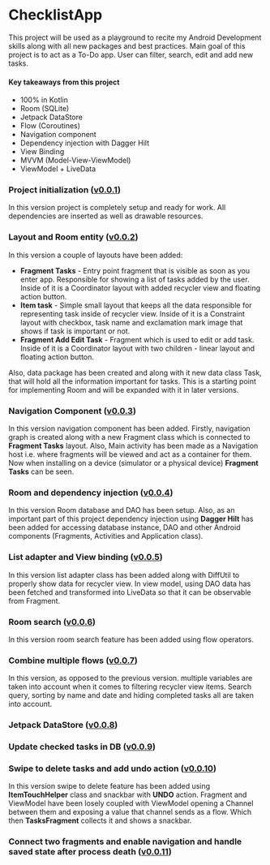 # ChecklistApp

This project will be used as a playground to recite my Android Development skills along with all new packages and best practices. Main goal of this project is to act as a To-Do app. User can filter, search, edit and add new tasks.

#### Key takeaways from this project

* 100% in Kotlin
* Room (SQLite)
* Jetpack DataStore
* Flow (Coroutines)
* Navigation component
* Dependency injection with Dagger Hilt
* View Binding
* MVVM (Model-View-ViewModel)
* ViewModel + LiveData

### Project initialization ([v0.0.1](https://github.com/ivevasiljevic/ChecklistApp/releases/tag/v0.0.1))

In this version project is completely setup and ready for work. All dependencies are inserted as well as drawable resources.

### Layout and Room entity ([v0.0.2](https://github.com/ivevasiljevic/ChecklistApp/releases/tag/v0.0.2))

In this version a couple of layouts have been added:

* **Fragment Tasks** - Entry point fragment that is visible as soon as you enter app. Responsible for showing a list of tasks added by the user. Inside of it is a Coordinator layout with added recycler view and floating action button.
* **Item task** - Simple small layout that keeps all the data responsible for representing task inside of recycler view. Inside of it is a Constraint layout with checkbox, task name and exclamation mark image that shows if task is important or not. 
* **Fragment Add Edit Task** -  Fragment which is used to edit or add task. Inside of it is a Coordinator layout with two children - linear layout and floating action button.

Also, data package has been created and along with it new data class Task, that will hold all the information important for tasks. This is a starting point for implementing Room and will be expanded with it in later versions.

### Navigation Component ([v0.0.3](https://github.com/ivevasiljevic/ChecklistApp/releases/tag/v0.0.3))

In this version navigation component has been added. Firstly, navigation graph is created along with a new Fragment class which is connected to **Fragment Tasks** layout. Also, Main activity has been made as a Navigation host i.e. where fragments will be viewed and act as a container for them. Now when installing on a device (simulator or a physical device) **Fragment Tasks** can be seen.

### Room and dependency injection ([v0.0.4](https://github.com/ivevasiljevic/ChecklistApp/releases/tag/v0.0.4))

In this version Room database and DAO has been setup. Also, as an important part of this project dependency injection using **Dagger Hilt** has been added for accessing database instance, DAO and other Android components (Fragments, Activities and Application class).

### List adapter and View binding ([v0.0.5](https://github.com/ivevasiljevic/ChecklistApp/releases/tag/v0.0.5))

In this version list adapter class has been added along with DiffUtil to properly show data for recycler view. In view model, using DAO data has been fetched and transformed into LiveData so that it can be observable from Fragment. 

### Room search ([v0.0.6](https://github.com/ivevasiljevic/ChecklistApp/releases/tag/v0.0.6))

In this version room search feature has been added using flow operators.

### Combine multiple flows ([v0.0.7](https://github.com/ivevasiljevic/ChecklistApp/releases/tag/v0.0.7))

In this version, as opposed to the previous version. multiple variables are taken into account when it comes to filtering recycler view items. Search query, sorting by name and date and hiding completed tasks all are taken into account.

### Jetpack DataStore ([v0.0.8](https://github.com/ivevasiljevic/ChecklistApp/releases/tag/v0.0.8))

### Update checked tasks in DB ([v0.0.9](https://github.com/ivevasiljevic/ChecklistApp/releases/tag/v0.0.9))

### Swipe to delete tasks and add undo action ([v0.0.10](https://github.com/ivevasiljevic/ChecklistApp/releases/tag/v0.0.10))

In this version swipe to delete feature has been added using **ItemTouchHelper** class and snackbar with **UNDO** action. Fragment and ViewModel have been losely coupled with ViewModel opening a Channel between them and exposing a value that channel sends as a flow. Which then **TasksFragment** collects it and shows a snackbar.

### Connect two fragments and enable navigation and handle saved state after process death ([v0.0.11](https://github.com/ivevasiljevic/ChecklistApp/releases/tag/v0.0.11))